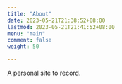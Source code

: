 ```yaml
---
title: "About"
date: 2023-05-21T21:38:52+08:00
lastmod: 2023-05-21T21:41:52+08:00
menu: "main"
comment: false
weight: 50

---
```


A personal site to record.


